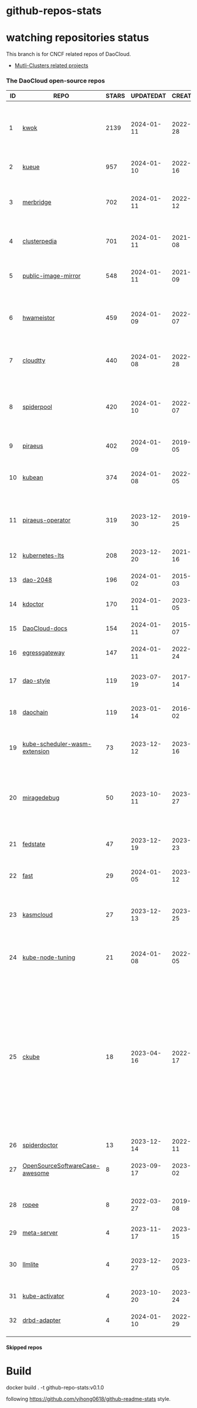 # github-repos-stats

# watching repositories status

This branch is for CNCF related repos of DaoCloud.
- [Mutli-Clusters related projects](https://github.com/pacoxu/github-repos-stats/tree/multi-clusters)


<!--START_SECTION:github_repos-->
### The DaoCloud open-source repos
| ID |                                                REPO                                                | STARS | UPDATEDAT  | CREATEDAT  | FORKSCOUNT |                                                                                                                     DESCRIPTIONS                                                                                                                     |
|----|----------------------------------------------------------------------------------------------------|-------|------------|------------|------------|------------------------------------------------------------------------------------------------------------------------------------------------------------------------------------------------------------------------------------------------------|
|  1 | [kwok](https://github.com/kubernetes-sigs/kwok)                                                    |  2139 | 2024-01-11 | 2022-07-28 |        166 | Kubernetes WithOut Kubelet -  Simulates thousands of Nodes and Clusters.                                                                                                                                                                             |
|  2 | [kueue](https://github.com/kubernetes-sigs/kueue)                                                  |   957 | 2024-01-10 | 2022-02-16 |        141 | Kubernetes-native Job Queueing                                                                                                                                                                                                                       |
|  3 | [merbridge](https://github.com/merbridge/merbridge)                                                |   702 | 2024-01-11 | 2022-01-12 |         90 | Use eBPF to speed up your Service Mesh like crossing an Einstein-Rosen Bridge.                                                                                                                                                                       |
|  4 | [clusterpedia](https://github.com/clusterpedia-io/clusterpedia)                                    |   701 | 2024-01-11 | 2021-10-08 |        117 | The Encyclopedia of Kubernetes clusters                                                                                                                                                                                                              |
|  5 | [public-image-mirror](https://github.com/DaoCloud/public-image-mirror)                             |   548 | 2024-01-11 | 2021-09-09 |        102 | 很多镜像都在国外。比如 gcr 。国内下载很慢，需要加速。                                                                                                                                                                                                |
|  6 | [hwameistor](https://github.com/hwameistor/hwameistor)                                             |   459 | 2024-01-09 | 2022-03-07 |         68 | Hwameistor is an HA local storage system for cloud-native stateful workloads.                                                                                                                                                                        |
|  7 | [cloudtty](https://github.com/cloudtty/cloudtty)                                                   |   440 | 2024-01-08 | 2022-04-28 |         57 | A Friendly Kubernetes CloudShell (Web Terminal) !                                                                                                                                                                                                    |
|  8 | [spiderpool](https://github.com/spidernet-io/spiderpool)                                           |   420 | 2024-01-10 | 2022-03-07 |         62 | Underlay and RDMA network solution of the Kubernetes, for bare metal, VM and any public cloud                                                                                                                                                        |
|  9 | [piraeus](https://github.com/piraeusdatastore/piraeus)                                             |   402 | 2024-01-09 | 2019-12-05 |         44 | High Available Datastore for Kubernetes                                                                                                                                                                                                              |
| 10 | [kubean](https://github.com/kubean-io/kubean)                                                      |   374 | 2024-01-08 | 2022-07-05 |         24 |  :seedling: Kubernetes lifecycle management operator based on kubespray.                                                                                                                                                                             |
| 11 | [piraeus-operator](https://github.com/piraeusdatastore/piraeus-operator)                           |   319 | 2023-12-30 | 2019-07-25 |         52 | The Piraeus Operator manages LINSTOR clusters in Kubernetes.                                                                                                                                                                                         |
| 12 | [kubernetes-lts](https://github.com/klts-io/kubernetes-lts)                                        |   208 | 2023-12-20 | 2021-07-16 |         20 | Kubernetes LTS(long term support)                                                                                                                                                                                                                    |
| 13 | [dao-2048](https://github.com/DaoCloud/dao-2048)                                                   |   196 | 2024-01-02 | 2015-06-03 |       2347 | 2048 is a number puzzle game.                                                                                                                                                                                                                        |
| 14 | [kdoctor](https://github.com/kdoctor-io/kdoctor)                                                   |   170 | 2024-01-11 | 2023-06-05 |         15 | data plane testing utility of cloud native                                                                                                                                                                                                           |
| 15 | [DaoCloud-docs](https://github.com/DaoCloud/DaoCloud-docs)                                         |   154 | 2024-01-11 | 2015-11-07 |        180 | DaoCloud Enterprise 5.0 Documentation                                                                                                                                                                                                                |
| 16 | [egressgateway](https://github.com/spidernet-io/egressgateway)                                     |   147 | 2024-01-11 | 2022-10-24 |         16 | Network egress policy for Kubernetes                                                                                                                                                                                                                 |
| 17 | [dao-style](https://github.com/DaoCloud/dao-style)                                                 |   119 | 2023-07-19 | 2017-03-14 |         14 | 🎉 A high quality component library built on Vue.js 2.0                                                                                                                                                                                              |
| 18 | [daochain](https://github.com/DaoCloud/daochain)                                                   |   119 | 2023-01-14 | 2016-11-02 |         30 | Docker image verification system based on Ethereum                                                                                                                                                                                                   |
| 19 | [kube-scheduler-wasm-extension](https://github.com/kubernetes-sigs/kube-scheduler-wasm-extension)  |    73 | 2023-12-12 | 2023-05-16 |         14 | All the things to make the scheduler extendable with wasm.                                                                                                                                                                                           |
| 20 | [miragedebug](https://github.com/miragedebug/miragedebug)                                          |    50 | 2023-10-11 | 2023-04-27 |          2 | MirageDebug: Local remote debugging for Kubernetes apps, enabling fully authentic environment debugging.                                                                                                                                             |
| 21 | [fedstate](https://github.com/fedstate/fedstate)                                                   |    47 | 2023-12-19 | 2023-05-23 |         11 | Federated middleware based on Karmada                                                                                                                                                                                                                |
| 22 | [fast](https://github.com/Fish-pro/fast)                                                           |    29 | 2024-01-05 | 2023-04-12 |          1 | Fast is a Kubernetes CNI based on eBPF implementation                                                                                                                                                                                                |
| 23 | [kasmcloud](https://github.com/wasmCloud/kasmcloud)                                                |    27 | 2023-12-13 | 2023-08-25 |          3 | Running and managing Wasm(actors) and capability providers in Kubernetes                                                                                                                                                                             |
| 24 | [kube-node-tuning](https://github.com/kubean-io/kube-node-tuning)                                  |    21 | 2024-01-08 | 2022-07-05 |          2 | Manage kubernetes node-level kernel tuning ( using sysctl ).                                                                                                                                                                                         |
| 25 | [ckube](https://github.com/DaoCloud/ckube)                                                         |    18 | 2023-04-16 | 2022-03-17 |          6 | Kubernetes APIServer 高性能代理组件，代理 APIServer 的 List 请求，其它类型的请求会直接反向代理到原生 APIServer。 CKube 还额外支持了分页、搜索和索引等功能。 并且，CKube 100% 兼容原生 kubectl 和 kube client sdk，只需要简单的配置即可实现全局替换。 |
| 26 | [spiderdoctor](https://github.com/spidernet-io/spiderdoctor)                                       |    13 | 2023-12-14 | 2022-11-11 |          3 | spiderdoctor                                                                                                                                                                                                                                         |
| 27 | [OpenSourceSoftwareCase-awesome](https://github.com/MorningSunKing/OpenSourceSoftwareCase-awesome) |     8 | 2023-09-17 | 2023-08-02 |          1 | Summary of Open-source software dispute cases                                                                                                                                                                                                        |
| 28 | [ropee](https://github.com/DaoCloud/ropee)                                                         |     8 | 2022-03-27 | 2019-07-08 |          0 | A scalable prometheus remote storage adapter for splunk.                                                                                                                                                                                             |
| 29 | [meta-server](https://github.com/DataTunerX/meta-server)                                           |     4 | 2023-11-17 | 2023-09-15 |          3 | meta-server                                                                                                                                                                                                                                          |
| 30 | [llmlite](https://github.com/InftyAI/llmlite)                                                      |     4 | 2023-12-27 | 2023-09-05 |          2 | 🌵 A library helps to communicate with all kinds of LLMs consistently.                                                                                                                                                                               |
| 31 | [kube-activator](https://github.com/wzshiming/kube-activator)                                      |     4 | 2023-10-20 | 2023-09-24 |          2 | kube-activator                                                                                                                                                                                                                                       |
| 32 | [drbd-adapter](https://github.com/hwameistor/drbd-adapter)                                         |     4 | 2024-01-10 | 2022-08-29 |          5 | A DRBD kernel loader that auto-adapts OS distros                                                                                                                                                                                                     |



#### Skipped repos
<!--END_SECTION:github_repos-->

# Build

docker build . -t github-repo-stats:v0.1.0

following https://github.com/yihong0618/github-readme-stats style.

